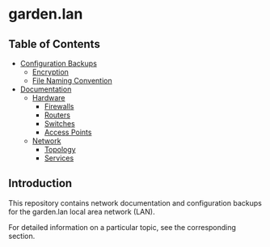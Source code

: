 # garden.lan
## Table of Contents
* [Configuration Backups](./configs/README.md#Configuration-Backups)
    * [Encryption](./documentation/README.md#Encryption)
    * [File Naming Convention](./documentation/README.md#File-Naming-Convention)
* [Documentation](./documentation/README.md#Documentation)
    * [Hardware](./documentation/hardware/README.md#Hardware)
        * [Firewalls](./documentation/hardware/README.md#Firewalls)
        * [Routers](./documentation/hardware/README.md#Routers)
        * [Switches](./documentation/hardware/README.md#Switches)
        * [Access Points](./documentation/hardware/README.md#Access-Points)
    * [Network](./documentation/README.md#Network)
        * [Topology](./documentation/README.md#Topology)
        * [Services](./documentation/README.md#Services)

## Introduction
This repository contains network documentation and configuration backups for the garden.lan local area network (LAN).

For detailed information on a particular topic, see the corresponding section.
